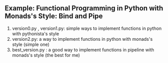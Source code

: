 ## Example: Functional Programming in Python with Monads's Style: Bind and Pipe ###
1. version0.py , version1.py: simple ways to implement functions in python with pythonista's style</br>
2. version2.py: a  way to implement functions in python with monads's style (simple one) </br>
3. best_version.py : a good way to implement functions in pipeline with monads's style (the best for me) </br>

